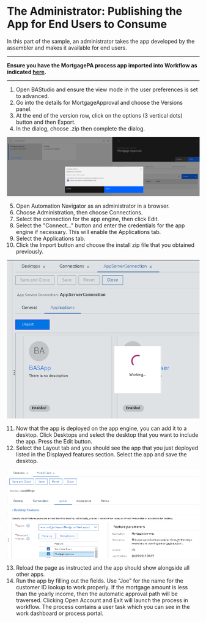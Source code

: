 # The Administrator: Publishing the App for End Users to Consume

In this part of the sample, an administrator takes the app developed by the assembler and makes it available for end users.
___
**Ensure you have the MortgagePA process app imported into Workflow as indicated [here](../README.md).**
___
1. Open BAStudio and ensure the view mode in the user preferences is set to advanced.
2. Go into the details for MortgageApproval and choose the Versions panel.
3. At the end of the version row, click on the options (3 vertical dots) button and then Export.
4. In the dialog, choose .zip then complete the dialog.

![alt text](./images/ExportApp.png "Export App")

5. Open Automation Navigator as an administrator in a browser.
6. Choose Administration, then choose Connections.
7. Select the connection for the app engine, then click Edit.
8. Select the "Connect..." button and enter the credentials for the app engine if necessary.  This will enable the Applications tab.
9. Select the Applications tab.
10. Click the Import button and choose the install zip file that you obtained previously.

![alt text](./images/ImportApp.png "Import App")

11. Now that the app is deployed on the app engine, you can add it to a desktop. Click Desktops and select the desktop that you want to include the app.  Press the Edit button.
12. Select the Layout tab and you should see the app that you just deployed listed in the Displayed features section.  Select the app and save the desktop.

![alt text](./images/AddToDesktop.png "Add to Desktop")

13. Reload the page as instructed and the app should show alongside all other apps.
14. Run the app by filling out the fields.  Use "Joe" for the name for the customer ID lookup to work properly.  If the mortgage amount is less than the yearly income, then the automatic approval path will be traversed.  Clicking Open Account and Exit will launch the process in workflow.  The process contains a user task which you can see in the work dashboard or process portal.
